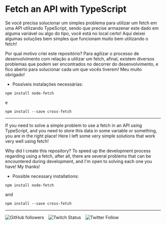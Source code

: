 # Fetch an API with TypeScript

Se você precisa solucionar um simples problema para utilizar um fetch em uma API utilizando TypeScript, sendo que precise armazenar este dado em alguma variável ou algo do tipo, você está no local certo! Aqui deixei algumas soluções bem simples que funcionam muito bem utilizando o fetch!

Por qual motivo criei este repositório? Para agilizar o processo de desenvolvimento com relação a utilizar um fetch, afinal, existem diversos problemas que podem ser encontrados no decorrer do desenvolvimento, e fico aberto para solucionar cada um que vocês tiverem! Meu muito obrigado!

- Possíveis instalações necessárias:
```
npm install node-fetch
```
e
```
npm install --save cross-fetch
```

---

If you need to solve a simple problem to use a fetch in an API using TypeScript, and you need to store this data in some variable or something, you are in the right place! Here I left some very simple solutions that work very well using fetch!

Why did I create this repository? To speed up the development process regarding using a fetch, after all, there are several problems that can be encountered during development, and I'm open to solving each one you have! My thanks!

- Possible necessary installations:
```
npm install node-fetch
```
and
```
npm install --save cross-fetch
```
---
<img alt="GitHub followers" src="https://img.shields.io/github/followers/gutoso?style=social"> ⠀<img alt="Twitch Status" src="https://img.shields.io/twitch/status/holly1v4?style=social"> ⠀<img alt="Twitter Follow" src="https://img.shields.io/twitter/follow/gutolanjoni?style=social">
